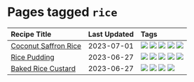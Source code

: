 # Pages tagged `rice`

|Recipe Title|Last Updated|Tags
|:---|:---|:---|
|[Coconut Saffron Rice](../recipes/coconutsaffronrice.md)|2023-07-01|[![](https://img.shields.io/badge/tag-expensive-208450)](../tags/expensive.md) [![](https://img.shields.io/badge/tag-rice-6685b7)](../tags/rice.md) [![](https://img.shields.io/badge/tag-sides-1754e4)](../tags/sides.md) [![](https://img.shields.io/badge/tag-stovetop-e4f90)](../tags/stovetop.md) [![](https://img.shields.io/badge/tag-thai-13fda6)](../tags/thai.md)|
|[Rice Pudding](../recipes/ricepudding.md)|2023-06-27|[![](https://img.shields.io/badge/tag-dairy-5c1fef)](../tags/dairy.md) [![](https://img.shields.io/badge/tag-dessert-1433c8)](../tags/dessert.md) [![](https://img.shields.io/badge/tag-easy-3a4f8e)](../tags/easy.md) [![](https://img.shields.io/badge/tag-rice-6685b7)](../tags/rice.md) [![](https://img.shields.io/badge/tag-rice_cooker-95446)](../tags/rice_cooker.md)|
|[Baked Rice Custard](../recipes/bakedricecustard.md)|2023-06-27|[![](https://img.shields.io/badge/tag-baked-9ab3df)](../tags/baked.md) [![](https://img.shields.io/badge/tag-dairy-5c1fef)](../tags/dairy.md) [![](https://img.shields.io/badge/tag-dessert-1433c8)](../tags/dessert.md) [![](https://img.shields.io/badge/tag-rice-6685b7)](../tags/rice.md)|